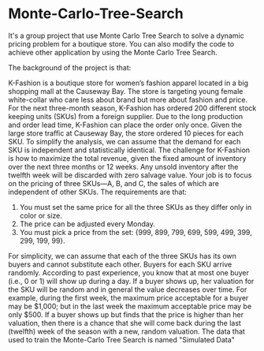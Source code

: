 # Monte-Carlo-Tree-Search
It's a group project that use Monte Carlo Tree Search to solve a dynamic pricing problem for a boutique store. You can also modify the code to achieve other application by using the Monte Carlo Tree Search.

The background of the project is that:

K-Fashion is a boutique store for women’s fashion apparel located in a big shopping mall at the Causeway Bay. The store is targeting young female white-collar who care less about brand but more about fashion and price.
For the next three-month season, K-Fashion has ordered 200 different stock keeping units (SKUs) from a foreign supplier. Due to the long production and order lead time, K-Fashion can place the order only once. Given the large store traffic at Causeway Bay, the store ordered 10 pieces for each SKU. To simplify the analysis, we can assume that the demand for each SKU is independent and statistically identical.
The challenge for K-Fashion is how to maximize the total revenue, given the fixed amount of inventory over the next three months or 12 weeks. Any unsold inventory after the twelfth week will be discarded with zero salvage value. Your job is to focus on the pricing of three SKUs—A, B, and C, the sales of which are independent of other SKUs. The requirements are that:
1. You must set the same price for all the three SKUs as they differ only in color or size. 
2. The price can be adjusted every Monday. 
3. You must pick a price from the set: {999, 899, 799, 699, 599, 499, 399, 299, 199, 99}.

For simplicity, we can assume that each of the three SKUs has its own buyers and cannot substitute each other. Buyers for each SKU arrive randomly. According to past experience, you know that at most one buyer (i.e., 0 or 1) will show up during a day. If a buyer shows up, her
valuation for the SKU will be random and in general the value decreases over time. For example, during the first week, the maximum price acceptable for a buyer may be $1,000; but in the last week the maximum acceptable price may be only $500. If a buyer shows up but finds
that the price is higher than her valuation, then there is a chance that she will come back during the last (twelfth) week of the season with a new, random valuation.
The data that used to train the Monte-Carlo Tree Search is named "Simulated Data"

